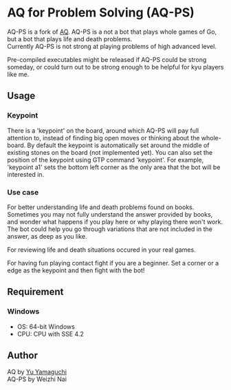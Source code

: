 # AQ for Problem Solving (AQ-PS)

AQ-PS is a fork of [AQ](https://github.com/ymgaq/AQ). AQ-PS is a not a bot that plays whole games of Go, but a bot that plays life and death problems.  
Currently AQ-PS is not strong at playing problems of high advanced level.  

Pre-compiled executables might be released if AQ-PS could be strong someday, or could turn out to be strong enough to be helpful for kyu players like me.

## Usage

### Keypoint
There is a 'keypoint' on the board, around which AQ-PS will pay full attention to, instead of finding big open moves or thinking about the whole-board. By default the keypoint is automatically set around the middle of existing stones on the board (not implemented yet). You can also set the position of the keypoint using GTP command 'keypoint'. For example, 'keypoint a1' sets the bottom left corner as the only area that the bot will be interested in.

### Use case

For better understanding life and death problems found on books. Sometimes you may not fully understand the answer provided by books, and wonder what happens if you play here or why playing there won't work. The bot could help you go through variations that are not included in the answer, as deep as you like.  

For reviewing life and death situations occured in your real games.

For having fun playing contact fight if you are a beginner. Set a corner or a edge as the keypoint and then fight with the bot!

## Requirement
### Windows
- OS: 64-bit Windows  
- CPU: CPU with SSE 4.2 

## Author
AQ by [Yu Yamaguchi](https://twitter.com/ymg_aq)  
AQ-PS by Weizhi Nai  

